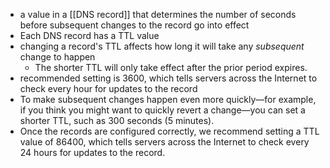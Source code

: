 - a value in a [[DNS record]] that determines the number of seconds before subsequent changes to the record go into effect
- Each DNS record has a TTL value
- changing a record's TTL affects how long it will take any _subsequent_ change to happen
	- The shorter TTL will only take effect after the prior period expires.
- recommended setting is 3600, which tells servers across the Internet to check every hour for updates to the record
- To make subsequent changes happen even more quickly—for example, if you think you might want to quickly revert a change—you can set a shorter TTL, such as 300 seconds (5 minutes).
- Once the records are configured correctly, we recommend setting a TTL value of 86400, which tells servers across the Internet to check every 24 hours for updates to the record.